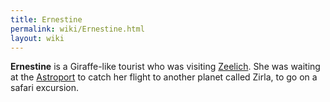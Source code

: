 ```yaml
---
title: Ernestine
permalink: wiki/Ernestine.html
layout: wiki
---
```


**Ernestine** is a Giraffe-like tourist who was visiting
[Zeelich](Zeelich "wikilink"). She was waiting at the
[Astroport](Astroport "wikilink") to catch her flight to another planet
called Zirla, to go on a safari excursion.

